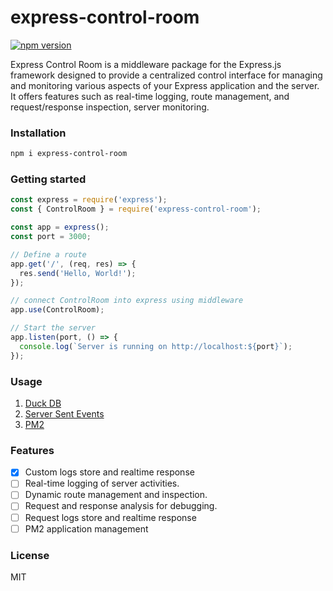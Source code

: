 # express-control-room

[![npm version](https://badge.fury.io/js/express-control-room.svg)](https://www.npmjs.com/package/express-control-room)


Express Control Room is a middleware package for the Express.js framework designed to provide a centralized control interface for managing and monitoring various aspects of your Express application and the server. It offers features such as real-time logging, route management, and request/response inspection, server monitoring.


### Installation

```bash
npm i express-control-room
```

### Getting started 

```javascript
const express = require('express');
const { ControlRoom } = require('express-control-room');

const app = express();
const port = 3000;

// Define a route
app.get('/', (req, res) => {
  res.send('Hello, World!');
});

// connect ControlRoom into express using middleware
app.use(ControlRoom);

// Start the server
app.listen(port, () => {
  console.log(`Server is running on http://localhost:${port}`);
});
```

### Usage 

1. [Duck DB](https://duckdb.org/)
2. [Server Sent Events](https://developer.mozilla.org/en-US/docs/Web/API/Server-sent_events/Using_server-sent_events)
3. [PM2](https://pm2.keymetrics.io/docs/usage/quick-start/)

### Features

- [x] Custom logs store and realtime response
- [ ] Real-time logging of server activities.
- [ ] Dynamic route management and inspection.
- [ ] Request and response analysis for debugging.
- [ ] Request logs store and realtime response
- [ ] PM2 application management

### License

MIT